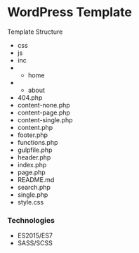 # WordPress Template 

Template Structure 
- css
- js 
- inc 
- - home 
- - about 	
- 404.php 
- content-none.php 
- content-page.php 
- content-single.php 
- content.php 
- footer.php 
- functions.php 
- gulpfile.php 
- header.php 
- index.php 
- page.php 
- README.md
- search.php 
- single.php 
- style.css 

### Technologies 

- ES2015/ES7
- SASS/SCSS 



